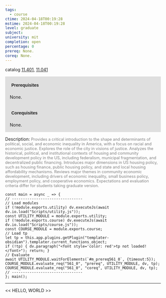 ```yaml
---
tags:
  - course
ctime: 2024-04-18T00:19:28
mstime: 2024-04-18T00:19:28
level: graduate
subject: 
university: mit
completion: open
percentage: 0
prereq: None.
coreq: None.
---
```


catalog [11.401](http://student.mit.edu/catalog/m11c.html#11.401), [11.041](http://student.mit.edu/catalog/m11a.html#11.041)

<span style="display: block; padding: 15px; background-color: rgb(100, 100, 100, 0.2);"><font id="m_prereq561_0" style="display: block; font-family: Arial, sans-serif; font-weight: bold; padding: 5px">Prerequisites</font><br><span id="prereq561_0">None.</span></span>
<span style="display: block; padding: 15px; background-color: rgb(100, 100, 100, 0.2);"><font id="m_coreq561_0" style="display: block; font-family: Arial, sans-serif; font-weight: bold; padding: 5px">Corequisites</font><br><span id="coreq561_0">None.</span></span>

<font style="">Description:</font>
<font style="color: grey; font-size: 0.8rem;">Provides a critical introduction to the shape and determinants of political, social, and economic inequality in America, with a focus on racial and economic justice. Explores the role of the city in visions of justice. Analyzes the historical, political, and institutional contexts of housing and community development policy in the US, including federalism, municipal fragmentation, and decentralized public financing. Introduces major dimensions in US housing policy, such as housing finance, public housing policy, and state and local housing affordability mechanisms. Reviews major themes in community economic development, including drivers of economic inequality, small business policy, employment policy, and cooperative economics. Expectations and evaluation criteria differ for students taking graduate version.</font>

```dataviewjs
const main = async _ => {
// --------------------------------
// Load modules
if (!module.exports.utility) dv.executeJs(await dv.io.load("Scripts/utility.js"));
const UTILITY_MODULE = module.exports.utility;
if (!module.exports.course) dv.executeJs(await dv.io.load("Scripts/course.js"));
const COURSE_MODULE = module.exports.course;
// Load tp
let tp = this.app.plugins.getPlugin("templater-obsidian").templater.current_functions_object;
if (!tp) { dv.paragraph("<font style='color: red'>tp not loaded!</font>"); return; }
// Evaluate
await UTILITY_MODULE.waitForElements(`#m_prereq561_0`, {timeout:5});
COURSE_MODULE.evaluate_req("561_0", "prereq", UTILITY_MODULE, dv, tp);
COURSE_MODULE.evaluate_req("561_0", "coreq", UTILITY_MODULE, dv, tp);
// --------------------------------
}; main();
```

---

<< HELLO, WORLD >>
